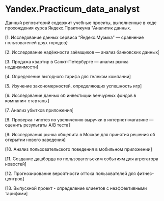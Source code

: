 # Yandex.Practicum_data_analyst

Данный репозиторий содержит учебные проекты, выполненные в ходе прохождения курса Яндекс.Практикума "Аналитик данных.

[1. Исследование данных сервиса “Яндекс.Музыка” — сравнение пользователей двух городов}

[2. Исследование надёжности заёмщиков — анализ банковских данных]

[3. Продажа квартир в Санкт-Петербурге — анализ рынка недвижимости]

[4. Определение выгодного тарифа для телеком компании]

[5. Изучение закономерностей, определяющих успешность игр]

[6. Исследование данных об инвестиции венчурных фондов в компании-стартапы]

[7. Анализ убытков приложения]

[8. Проверка гипотез по увеличению выручки в интернет-магазине —
оценить результаты A/B теста]

[9. Исследования рынка общепита в Москве для принятия решения об
открытии нового заведения]

[10. Анализ пользовательского поведения в мобильном приложении]

[11. Создание дашборда по пользовательским событиям для агрегатора
новостей]

[12. Прогнозирование вероятности оттока пользователей для фитнес-центров]

[13. Выпускной проект - определение клиентов с неэффективными тарифами]
